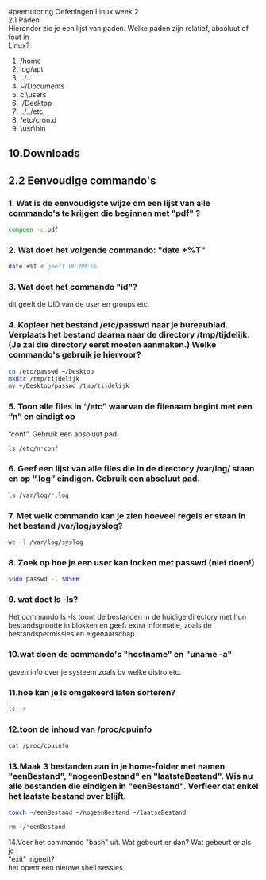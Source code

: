 #peertutoring
Oefeningen Linux week 2  
2.1 Paden  
Hieronder zie je een lijst van paden. Welke paden zijn relatief, absoluut of fout in  
Linux?  
1. /home  
2. log/apt  
3. ../..  
4. ~/Documents  
5. c:\users  
6. ./Desktop  
7. ../../etc  
8. /etc/cron.d  
9. \usr\bin  
## 10.Downloads  
## 2.2 Eenvoudige commando's  
### 1. Wat is de eenvoudigste wijze om een lijst van alle commando's te krijgen die beginnen met "pdf" ?  
```bash
compgen -c pdf
```
### 2. Wat doet het volgende commando: "date +%T"  
```bash
date +%T # geeft HH:MM:SS
```
### 3. Wat doet het commando "id"?  

dit geeft de UID van de user en groups etc.

### 4. Kopieer het bestand /etc/passwd naar je bureaublad. Verplaats het bestand daarna naar de directory /tmp/tijdelijk. (Je zal die directory eerst moeten  aanmaken.) Welke commando's gebruik je hiervoor?  
```bash
cp /etc/passwd ~/Desktop
mkdir /tmp/tijdelijk
mv ~/Desktop/passwd /tmp/tijdelijk
```
### 5. Toon alle files in “/etc” waarvan de filenaam begint met een “n” en eindigt op  
“conf”. Gebruik een absoluut pad. 
```bash
ls /etc/n*conf

```
### 6. Geef een lijst van alle files die in de directory /var/log/ staan en op “.log”  eindigen. Gebruik een absoluut pad.  
``` bash
ls /var/log/*.log
```

### 7. Met welk commando kan je zien hoeveel regels er staan in het bestand  /var/log/syslog?

```bash
wc -l /var/log/syslog
```
### 8. Zoek op hoe je een user kan locken met passwd (niet doen!)  
```bash
sudo passwd -l $USER
```
### 9. wat doet ls -ls?  
Het commando ls -ls toont de bestanden in de huidige directory met hun bestandsgrootte in blokken en geeft extra informatie, zoals de bestandspermissies en eigenaarschap.

### 10.wat doen de commando's "hostname" en "uname -a"  

geven info over je systeem zoals bv welke distro etc.

### 11.hoe kan je ls omgekeerd laten sorteren?  
```bash
ls -r
```
### 12.toon de inhoud van /proc/cpuinfo 
```bash
cat /proc/cpuinfo
```
### 13.Maak 3 bestanden aan in je home-folder met namen "eenBestand",  "nogeenBestand" en "laatsteBestand". Wis nu alle bestanden die eindigen in  "eenBestand". Verfieer dat enkel het laatste bestand over blijft.  

```bash
touch ~/eenBestand ~/nogeenBestand ~/laatseBestand

rm ~/*eenBestand
```
14.Voer het commando "bash" uit. Wat gebeurt er dan? Wat gebeurt er als je  
"exit" ingeeft?  
het opent een nieuwe shell sessies